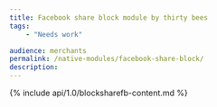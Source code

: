 ```yaml
---
title: Facebook share block module by thirty bees
tags:
    - "Needs work"

audience: merchants
permalink: /native-modules/facebook-share-block/
description:
---
```


{% include api/1.0/blocksharefb-content.md %}